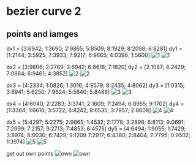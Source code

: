 # bezier curve 2

## points and iamges
dx1 = [3:6942; 1:3690; 2:9865; 5:8509; 8:1929; 8:2098; 6:8281]
dy1 = [1:2144; 3:5925; 7:3933; 7:9217; 6:9665; 4:0396; 1:5600]
![1](./part2/showb0_1.png "1")
![1](./part2/showb1_1.png "1")

dx2 = [3:9806; 2:2789; 3:6942; 6:8618; 7:1820]
dy2 = [2:1087; 4:2429; 7:0884; 6:9461; 4:3852]
![2](./part2/showb0_2.png "2")
![2](./part2/showb1_2.png "2")

dx3 = [4:2334; 1:0826; 1:3016; 4:9579; 8:2435; 4:8062]
dy3 = [1:0315; 3:6941; 5:6250; 7:9624; 5:5640; 5:8486]
![3](./part2/showb0_3.png "3")
![3](./part2/showb1_3.png "3")

dx4 = [4:6040; 2:2283; 3:3741; 2:1609; 7:2494; 6:8955; 9:1702]
dy4 = [1:3364; 1:6616; 3:5722; 6:8242; 8:6535; 3:7957; 2:8608]
![4](./part2/showb0_4.png "4")
![4](./part2/showb1_4.png "4")

dx5 = [5:4297; 5:2275; 2:9865; 1:4532; 2:1778; 3:2898; 6:8113;
9:0691; 7:2999; 7:2157; 9:2713; 7:4853; 6:4575]
dy5 = [4:6494; 1:9055; 1:7429; 3:8974; 8:0030; 6:7429; 9:1209
7:2917; 6:4380; 2:8404; 2:7795; 0:9502; 1:3974]
![5](./part2/showb0_5.png "5")
![5](./part2/showb1_5.png "5")


get out own points
![own](./part3/1.png "1")
![own](./part3/2.png "2")
